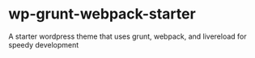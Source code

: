 # wp-grunt-webpack-starter
A starter wordpress theme that uses grunt, webpack, and livereload for speedy development
